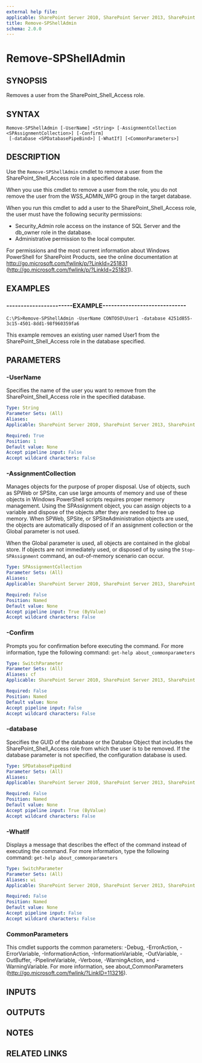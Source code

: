 ```yaml
---
external help file: 
applicable: SharePoint Server 2010, SharePoint Server 2013, SharePoint Server 2016
title: Remove-SPShellAdmin
schema: 2.0.0
---
```


# Remove-SPShellAdmin

## SYNOPSIS
Removes a user from the SharePoint_Shell_Access role.


## SYNTAX

```
Remove-SPShellAdmin [-UserName] <String> [-AssignmentCollection <SPAssignmentCollection>] [-Confirm]
 [-database <SPDatabasePipeBind>] [-WhatIf] [<CommonParameters>]
```

## DESCRIPTION
Use the `Remove-SPShellAdmin` cmdlet to remove a user from the SharePoint_Shell_Access role in a specified database.

When you use this cmdlet to remove a user from the role, you do not remove the user from the WSS_ADMIN_WPG group in the target database.

When you run this cmdlet to add a user to the SharePoint_Shell_Access role, the user must have the following security permissions:

- Security_Admin role access on the instance of SQL Server and the db_owner role in the database.
- Administrative permission to the local computer.

For permissions and the most current information about Windows PowerShell for SharePoint Products, see the online documentation at http://go.microsoft.com/fwlink/p/?LinkId=251831 (http://go.microsoft.com/fwlink/p/?LinkId=251831).


## EXAMPLES

### -----------------------EXAMPLE-----------------------------
```
C:\PS>Remove-SPShellAdmin -UserName CONTOSO\User1 -database 4251d855-3c15-4501-8dd1-98f960359fa6
```

This example removes an existing user named User1 from the SharePoint_Shell_Access role in the database specified.


## PARAMETERS

### -UserName
Specifies the name of the user you want to remove from the SharePoint_Shell_Access role in the specified database.

```yaml
Type: String
Parameter Sets: (All)
Aliases: 
Applicable: SharePoint Server 2010, SharePoint Server 2013, SharePoint Server 2016

Required: True
Position: 1
Default value: None
Accept pipeline input: False
Accept wildcard characters: False
```

### -AssignmentCollection
Manages objects for the purpose of proper disposal.
Use of objects, such as SPWeb or SPSite, can use large amounts of memory and use of these objects in Windows PowerShell scripts requires proper memory management.
Using the SPAssignment object, you can assign objects to a variable and dispose of the objects after they are needed to free up memory.
When SPWeb, SPSite, or SPSiteAdministration objects are used, the objects are automatically disposed of if an assignment collection or the Global parameter is not used.

When the Global parameter is used, all objects are contained in the global store.
If objects are not immediately used, or disposed of by using the `Stop-SPAssignment` command, an out-of-memory scenario can occur.

```yaml
Type: SPAssignmentCollection
Parameter Sets: (All)
Aliases: 
Applicable: SharePoint Server 2010, SharePoint Server 2013, SharePoint Server 2016

Required: False
Position: Named
Default value: None
Accept pipeline input: True (ByValue)
Accept wildcard characters: False
```

### -Confirm
Prompts you for confirmation before executing the command.
For more information, type the following command: `get-help about_commonparameters`

```yaml
Type: SwitchParameter
Parameter Sets: (All)
Aliases: cf
Applicable: SharePoint Server 2010, SharePoint Server 2013, SharePoint Server 2016

Required: False
Position: Named
Default value: None
Accept pipeline input: False
Accept wildcard characters: False
```

### -database
Specifies the GUID of the database or the Databse Object that includes the SharePoint_Shell_Access role from which the user is to be removed.
If the database parameter is not specified, the configuration database is used.

```yaml
Type: SPDatabasePipeBind
Parameter Sets: (All)
Aliases: 
Applicable: SharePoint Server 2010, SharePoint Server 2013, SharePoint Server 2016

Required: False
Position: Named
Default value: None
Accept pipeline input: True (ByValue)
Accept wildcard characters: False
```

### -WhatIf
Displays a message that describes the effect of the command instead of executing the command.
For more information, type the following command: `get-help about_commonparameters`

```yaml
Type: SwitchParameter
Parameter Sets: (All)
Aliases: wi
Applicable: SharePoint Server 2010, SharePoint Server 2013, SharePoint Server 2016

Required: False
Position: Named
Default value: None
Accept pipeline input: False
Accept wildcard characters: False
```

### CommonParameters
This cmdlet supports the common parameters: -Debug, -ErrorAction, -ErrorVariable, -InformationAction, -InformationVariable, -OutVariable, -OutBuffer, -PipelineVariable, -Verbose, -WarningAction, and -WarningVariable. For more information, see about_CommonParameters (http://go.microsoft.com/fwlink/?LinkID=113216).

## INPUTS

## OUTPUTS

## NOTES

## RELATED LINKS
